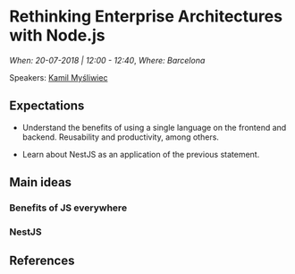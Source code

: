 # Rethinking Enterprise Architectures with Node.js

*When: 20-07-2018 | 12:00 - 12:40*, *Where: Barcelona*

Speakers: [Kamil Myśliwiec](https://jscamp.tech/speakers/kamil-mysliwiec)

## Expectations

- Understand the benefits of using a single language on the frontend and backend. Reusability and productivity, among others.

- Learn about NestJS as an application of the previous statement.

## Main ideas

### Benefits of JS everywhere

### NestJS

## References

